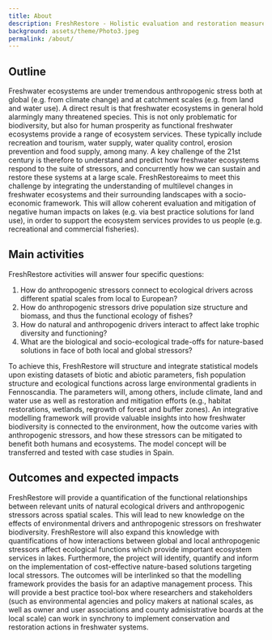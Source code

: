 ```yaml
---
title: About
description: FreshRestore - Holistic evaluation and restoration measures of human impacts on freshwater ecosystems across biogeographical gradients.
background: assets/theme/Photo3.jpeg
permalink: /about/
---
```


## Outline

Freshwater ecosystems are under tremendous anthropogenic stress both at global (e.g. from climate change) and at catchment scales (e.g. from land and water use). A direct result is that freshwater ecosystems in general hold alarmingly many threatened species. This is not only problematic for biodiversity, but also for human prosperity as functional freshwater ecosystems provide a range of ecosystem services. These typically include recreation and tourism, water supply, water quality control, erosion prevention and food supply, among many. A key challenge of the 21st century is therefore to understand and predict how freshwater ecosystems respond to the suite of stressors, and concurrently how we can sustain and restore these systems at a large scale. FreshRestoreaims to meet this challenge by integrating the understanding of multilevel changes in freshwater ecosystems and their surrounding landscapes with a socio-economic framework. This will allow coherent evaluation and mitigation of negative human impacts on lakes (e.g. via best practice solutions for land use), in order to support the ecosystem services provides to us people (e.g. recreational and commercial fisheries).

## Main activities

FreshRestore activities will answer four specific questions:
1.	How do anthropogenic stressors connect to ecological drivers across different spatial scales from local to European?
2.	How do anthropogenic stressors drive population size structure and biomass, and thus the functional ecology of fishes?
3.	How do natural and anthropogenic drivers interact to affect lake trophic diversity and functioning?
4.	What are the biological and socio-ecological trade-offs for nature-based solutions in face of both local and global stressors? 

To achieve this, FreshRestore will structure and integrate statistical models upon existing datasets of biotic and abiotic parameters, fish population structure and ecological functions across large environmental gradients in Fennoscandia. The parameters will, among others, include climate, land and water use as well as restoration and mitigation efforts (e.g., habitat restorations, wetlands, regrowth of forest and buffer zones). An integrative modelling framework will provide valuable insights into how freshwater biodiversity is connected to the environment, how the outcome varies with anthropogenic stressors, and how these stressors can be mitigated to benefit both humans and ecosystems. The model concept will be transferred and tested with case studies in Spain.

## Outcomes and expected impacts

FreshRestore will provide a quantification of the functional relationships between relevant units of natural ecological drivers and anthropogenic stressors across spatial scales. This will lead to new knowledge on the effects of environmental drivers and anthropogenic stressors on freshwater biodiversity. FreshRestore will also expand this knowledge with quantifications of how interactions between global and local anthropogenic stressors affect ecological functions which provide important ecosystem services in lakes. Furthermore, the project will identify, quantify and inform on the implementation of cost-effective nature-based solutions targeting local stressors. The outcomes will be interlinked so that the modelling framework provides the basis for an adaptive management process. This will provide a best practice tool-box where researchers and stakeholders (such as environmental agencies and policy makers at national scales, as well as owner and user associations and county admisistrative boards at the local scale)    can work in synchrony to implement conservation and restoration actions in freshwater systems.
